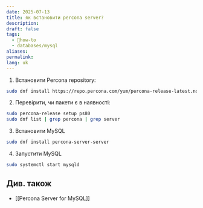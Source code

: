 ```yaml
---
date: 2025-07-13
title: як встановити percona server?
description: 
draft: false
tags:
  - 🦮how-to
  - databases/mysql
aliases: 
permalink: 
lang: uk
---
```


1. Встановити Percona repository:

```bash
sudo dnf install https://repo.percona.com/yum/percona-release-latest.noarch.rpm
```

2. Перевірити, чи  пакети є в наявності:

```bash
sudo percona-release setup ps80
sudo dnf list | grep percona | grep server
```

3. Встановити MySQL

```bash
sudo dnf install percona-server-server
```

4. Запустити MySQL

```bash
sudo systemctl start mysqld
```
## Див. також

- [[Percona Server for MySQL]]